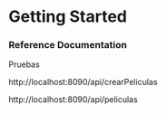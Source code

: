 # Getting Started

### Reference Documentation 

Pruebas

http://localhost:8090/api/crearPeliculas

http://localhost:8090/api/peliculas